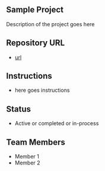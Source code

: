 ## Sample Project
Description of the project goes here


## Repository URL
- [url](https://zenodo.org/)

## Instructions
- here goes instructions 

## Status
- Active or completed or in-process

## Team Members
- Member 1
- Member 2
